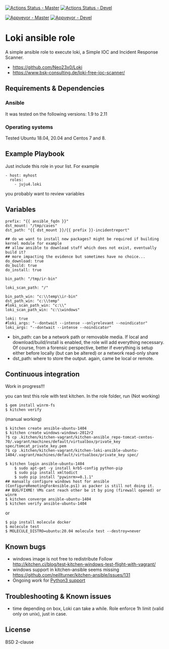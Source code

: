 [![Actions Status - Master](https://github.com/juju4/ansible-loki/workflows/AnsibleCI/badge.svg)](https://github.com/juju4/ansible-loki/actions?query=branch%3Amaster)
[![Actions Status - Devel](https://github.com/juju4/ansible-loki/workflows/AnsibleCI/badge.svg?branch=devel)](https://github.com/juju4/ansible-loki/actions?query=branch%3Adevel)

[![Appveyor - Master](https://ci.appveyor.com/api/projects/status/27div2ln0s7kli7h/branch/master?svg=true)](https://ci.appveyor.com/project/juju4/ansible-loki/branch/master)
[![Appveyor - Devel](https://ci.appveyor.com/api/projects/status/27div2ln0s7kli7h/branch/devel?svg=true)](https://ci.appveyor.com/project/juju4/ansible-loki/branch/devel)

# Loki ansible role

A simple ansible role to execute loki, a Simple IOC and Incident Response Scanner.
* https://github.com/Neo23x0/Loki
* https://www.bsk-consulting.de/loki-free-ioc-scanner/

## Requirements & Dependencies

### Ansible
It was tested on the following versions: 1.9 to 2.11

### Operating systems

Tested Ubuntu 18.04, 20.04 and Centos 7 and 8.

## Example Playbook

Just include this role in your list.
For example

```
- host: myhost
  roles:
    - juju4.loki
```

you probably want to review variables


## Variables

```
prefix: "{{ ansible_fqdn }}"
dst_mount: "/tmp/cases"
dst_path: "{{ dst_mount }}/{{ prefix }}-incidentreport"

## do we want to install new packages? might be required if building kernel module for example
## allow ansible to download stuff which does not exist, eventually build it?
## more impacting the evidence but sometimes have no choice...
do_download: true
do_build: true
do_install: true

bin_path: "/tmp/ir-bin"

loki_scan_path: "/"

bin_path_win: "c:\\temp\\ir-bin"
dst_path_win: "c:\\temp"
#loki_scan_path_win: "c:\\"
loki_scan_path_win: "c:\\windows"

loki: true
#loki_args: "--dontwait --intense --onlyrelevant --noindicator"
loki_args: "--dontwait --intense --noindicator"
```

* bin_path: can be a network path or removable media. If local and
  download/build/install is enabled, the role will add everything necessary.
  Of course, from a forensic perspective, better if everything is setup either
  before locally (but can be altered) or a network read-only share
* dst_path: where to store the output. again, came be local or remote.


## Continuous integration
Work in progress!!!

you can test this role with test kitchen.
In the role folder, run
(Not working)
```
$ gem install winrm-fs
$ kitchen verify
```
(manual working)
```
$ kitchen create ansible-ubuntu-1404
$ kitchen create windows-windows-2012r2
?$ cp .kitchen/kitchen-vagrant/kitchen-ansible_repo-tomcat-centos-70/.vagrant/machines/default/virtualbox/private_key spec/tomcat_private_key.pem
?$ cp .kitchen/kitchen-vagrant/kitchen-loki-ansible-ubuntu-1404/.vagrant/machines/default/virtualbox/private_key spec/

$ kitchen login ansible-ubuntu-1404
    $ sudo apt-get -y install krb5-config python-pip
    $ sudo pip install xmltodict
    $ sudo pip install "pywinrm>=0.1.1"
## manually configure windows host for ansible (ConfigureRemotingForAnsible.ps1) as packer is still not doing it.
## BUG/FIXME! VMs cant reach other be it by ping (firewall opened) or winrm
$ kitchen converge ansible-ubuntu-1404
$ kitchen verify ansible-ubuntu-1404
```
or
```
$ pip install molecule docker
$ molecule test
$ MOLECULE_DISTRO=ubuntu:20.04 molecule test --destroy=never
```

## Known bugs

* windows image is not free to redistribute
Follow http://kitchen.ci/blog/test-kitchen-windows-test-flight-with-vagrant/
* windows support in kitchen-ansible seems missing
https://github.com/neillturner/kitchen-ansible/issues/131
* Ongoing work for [Python3 support](https://github.com/Neo23x0/Loki/pull/123)

## Troubleshooting & Known issues

* time
depending on box, Loki can take a while. Role enforce 1h limit (valid only on unix), just in case.

## License

BSD 2-clause
